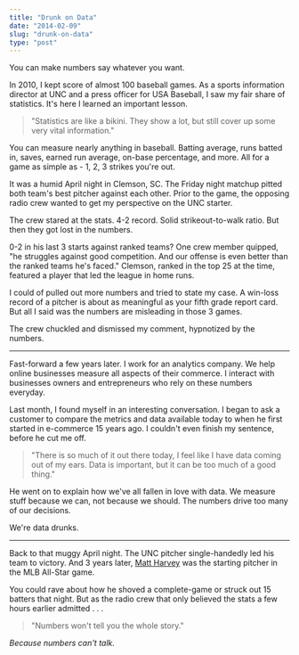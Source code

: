 ```yaml
---
title: "Drunk on Data"
date: "2014-02-09"
slug: "drunk-on-data"
type: "post"
---
```



You can make numbers say whatever you want. 

In 2010, I kept score of almost 100 baseball games. As a sports information director at UNC and a press officer for USA Baseball, I saw my fair share of statistics. It's here I learned an important lesson. 

> "Statistics are like a bikini. They show a lot, but still cover up some very vital information."

You can measure nearly anything in baseball. Batting average, runs batted in, saves, earned run average, on-base percentage, and more. All for a game as simple as - 1, 2, 3 strikes you're out. 

It was a humid April night in Clemson, SC. The Friday night matchup pitted both team's best pitcher against each other. Prior to the game, the opposing radio crew wanted to get my perspective on the UNC starter. 

The crew stared at the stats. 4-2 record. Solid strikeout-to-walk ratio. But then they got lost in the numbers. 

0-2 in his last 3 starts against ranked teams? One crew member quipped, "he struggles against good competition. And our offense is even better than the ranked teams he's faced." Clemson, ranked in the top 25 at the time, featured a player that led the league in home runs. 

I could of pulled out more numbers and tried to state my case. A win-loss record of a pitcher is about as meaningful as your fifth grade report card. But all I said was the numbers are misleading in those 3 games.

The crew chuckled and dismissed my comment, hypnotized by the numbers. 

* * *

Fast-forward a few years later. I work for an analytics company. We help online businesses measure all aspects of their commerce. I interact with businesses owners and entrepreneurs who rely on these numbers everyday. 

Last month, I found myself in an interesting conversation. I began to ask a customer to compare the metrics and data available today to when he first started in e-commerce 15 years ago. I couldn't even finish my sentence, before he cut me off.

>"There is so much of it out there today, I feel like I have data coming out of my ears. Data is important, but it can be too much of a good thing."

He went on to explain how we've all fallen in love with data. We measure stuff because we can, not because we should. The numbers drive too many of our decisions.

We're data drunks. 

* * *

Back to that muggy April night. The UNC pitcher single-handedly led his team to victory. And 3 years later, [Matt Harvey](http://www.goheels.com/ViewArticle.dbml?ATCLID=208697160) was the starting pitcher in the MLB All-Star game.

You could rave about how he shoved a complete-game or struck out 15 batters that night. But as the radio crew that only believed the stats a few hours earlier admitted . . . 

> "Numbers won't tell you the whole story." 

*Because numbers can't talk.*
